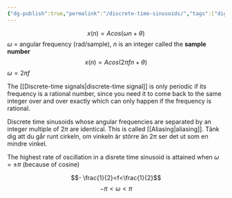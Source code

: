 ```yaml
---
{"dg-publish":true,"permalink":"/discrete-time-sinusoids/","tags":["digitalsignalbehandling"]}
---
```


$$x(n)=Acos(\omega n+\theta)$$
$\omega$ = angular frequency (rad/sample), $n$ is an integer called the **sample number**
$$x(n)=Acos(2\pi fn+\theta)$$
$\omega=2\pi f$

The [[Discrete-time signals\|discrete-time signal]] is only periodic if its frequency is a rational number, since you need it to come back to the same integer over and over exactly which can only happen if the frequency is rational.

Discrete time sinusoids whose angular frequencies are separated by an integer multiple of $2\pi$ are identical. This is called [[Aliasing\|aliasing]]. Tänk dig att du går runt cirkeln, om vinkeln är större än $2\pi$ ser det ut som en mindre vinkel. 

The highest rate of oscillation in a disrete time sinusoid is attained when $\omega= \pm \pi$ (because of cosine)

$$- \frac{1}{2}<f<\frac{1}{2}$$
$$-\pi<\omega<\pi$$